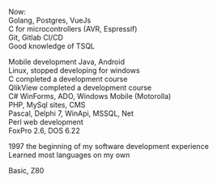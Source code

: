 Now:  
Golang, Postgres, VueJs  
C for microcontrollers (AVR, Espressif)  
Git, Gitlab CI/CD  
Good knowledge of TSQL    

Mobile development Java, Android  
Linux, stopped developing for windows    
C completed a development course  
QlikView completed a development course  
C# WinForms, ADO, Windows Mobile (Motorolla)  
PHP, MySql sites, CMS  
Pascal, Delphi 7, WinApi, MSSQL, Net  
Perl web development  
FoxPro 2.6, DOS 6.22   

1997 the beginning of my software development experience  
Learned most languages on my own

Basic, Z80 
